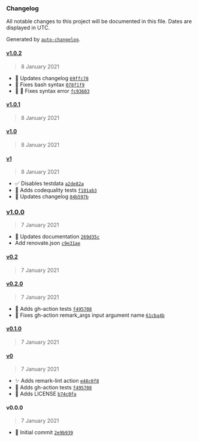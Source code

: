 ### Changelog

All notable changes to this project will be documented in this file. Dates are displayed in UTC.

Generated by [`auto-changelog`](https://github.com/CookPete/auto-changelog).

#### [v1.0.2](https://github.com/rickstaa/action-remark-lint/compare/v1.0.1...v1.0.2)

> 8 January 2021

- :memo: Updates changelog [`69ffc78`](https://github.com/rickstaa/action-remark-lint/commit/69ffc78e762f4c2f019c4b2586ab342eb124dbde)
- :art: Fixes bash syntax [`078f1f9`](https://github.com/rickstaa/action-remark-lint/commit/078f1f9f7974f859e2068bf9de0701d914b45c68)
- :art: :bug: Fixes syntax error [`fc93603`](https://github.com/rickstaa/action-remark-lint/commit/fc93603e279908d7c1e5c52d79331dc502efff32)

#### [v1.0.1](https://github.com/rickstaa/action-remark-lint/compare/v1.0...v1.0.1)

> 8 January 2021

#### [v1.0](https://github.com/rickstaa/action-remark-lint/compare/v1...v1.0)

> 8 January 2021

#### [v1](https://github.com/rickstaa/action-remark-lint/compare/v1.0.0...v1)

> 8 January 2021

- :white_check_mark: Disables testdata [`a2de82a`](https://github.com/rickstaa/action-remark-lint/commit/a2de82ac68379d09918622c886e71bee98d86c21)
- :green_heart: Adds codequality tests [`f101ab3`](https://github.com/rickstaa/action-remark-lint/commit/f101ab312940f9869f981b953e923f9c2c7b71c7)
- :memo: Updates changelog [`84b597b`](https://github.com/rickstaa/action-remark-lint/commit/84b597b781555a4359d8f5f36a89e2e4e2df95a2)

### [v1.0.0](https://github.com/rickstaa/action-remark-lint/compare/v0.2...v1.0.0)

> 7 January 2021

- :memo: Updates documentation [`269d35c`](https://github.com/rickstaa/action-remark-lint/commit/269d35c8dd28c92c52fc868f8b121c844104e680)
- Add renovate.json [`c9e31ae`](https://github.com/rickstaa/action-remark-lint/commit/c9e31ae91ccb6e17da667939c2da13986a6106ad)

#### [v0.2](https://github.com/rickstaa/action-remark-lint/compare/v0.2.0...v0.2)

> 7 January 2021

#### [v0.2.0](https://github.com/rickstaa/action-remark-lint/compare/v0.1.0...v0.2.0)

> 7 January 2021

- :green_heart: Adds gh-action tests [`f495708`](https://github.com/rickstaa/action-remark-lint/commit/f495708b2e388056b944f62faf74c64495a0b6c6)
- :bug: Fixes gh-action remark_args input argument name [`61cba4b`](https://github.com/rickstaa/action-remark-lint/commit/61cba4bbe4f2d6f843afd9e48313b4618d9f9e18)

#### [v0.1.0](https://github.com/rickstaa/action-remark-lint/compare/v0...v0.1.0)

> 7 January 2021

#### [v0](https://github.com/rickstaa/action-remark-lint/compare/v0.0.0...v0)

> 7 January 2021

- :sparkles: Adds remark-lint action [`e48c0f8`](https://github.com/rickstaa/action-remark-lint/commit/e48c0f8f0cbba1b733159b60b37c5c56002489a4)
- :green_heart: Adds gh-action tests [`f495708`](https://github.com/rickstaa/action-remark-lint/commit/f495708b2e388056b944f62faf74c64495a0b6c6)
- :page_facing_up: Adds LICENSE [`b74c0fa`](https://github.com/rickstaa/action-remark-lint/commit/b74c0fad00e737d3161ed2f08c87d7215d996e4b)

#### v0.0.0

> 7 January 2021

- :tada: Initial commit [`2e9b939`](https://github.com/rickstaa/action-remark-lint/commit/2e9b9399b6280b80c5ef104712607b8c3be31e5e)
